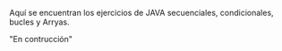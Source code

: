 
<p>
Aquí se encuentran los ejercicios de JAVA secuenciales, condicionales, bucles y Arryas.
</p>
"En contrucción"


